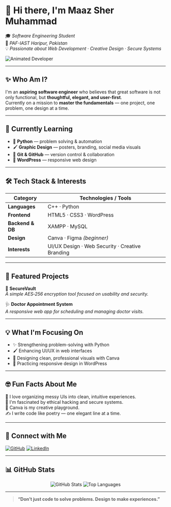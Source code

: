 # 👋 Hi there, I'm **Maaz Sher Muhammad**

🎓 *Software Engineering Student*  
📍 *PAF-IAST Haripur, Pakistan*  
💡 *Passionate about Web Development · Creative Design · Secure Systems*

![Animated Developer](https://camo.githubusercontent.com/594b6c827bbc06aab824c191597dff74850c38e59e6cf700174cf133b6692fc4/68747470733a2f2f6d656469612e67697068792e636f6d2f6d656469612f4c4d634238586f7370475a4f3855517138372f67697068792e676966)

---

## ✨ Who Am I?

I'm an **aspiring software engineer** who believes that great software is not only functional, but **thoughtful, elegant, and user-first**.  
Currently on a mission to **master the fundamentals** — one project, one problem, one design at a time.

---

## 🎯 **Currently Learning**

- 🐍 **Python** — problem solving & automation
- 🖌️ **Graphic Design** — posters, branding, social media visuals
- 🔄 **Git & GitHub** — version control & collaboration
- 🎨 **WordPress** — responsive web design

---

## 🛠️ **Tech Stack & Interests**

| **Category**      | **Technologies / Tools**                                    |
|-------------------|-------------------------------------------------------------|
| **Languages**     | C++ · Python                                                |
| **Frontend**      | HTML5 · CSS3 · WordPress                                    |
| **Backend & DB**  | XAMPP · MySQL                                               |
| **Design**        | Canva · Figma *(beginner)*                                  |
| **Interests**     | UI/UX Design · Web Security · Creative Branding            |

---

## 🌟 **Featured Projects**

🔐 **SecureVault**  
*A simple AES‑256 encryption tool focused on usability and security.*

🩺 **Doctor Appointment System**  
*A responsive web app for scheduling and managing doctor visits.*

---

## 💡 **What I'm Focusing On**

- ✨ Strengthening problem-solving with Python
- 🖌️ Enhancing UI/UX in web interfaces
- 🎯 Designing clean, professional visuals with Canva
- 📱 Practicing responsive design in WordPress

---

## 🤓 **Fun Facts About Me**

🌸 I love organizing messy UIs into clean, intuitive experiences.  
🔐 I'm fascinated by ethical hacking and secure systems.  
🎨 Canva is my creative playground.  
✍️ I write code like poetry — one elegant line at a time.  

---

## 🔗 **Connect with Me**

[![GitHub](https://img.shields.io/badge/GitHub-000000?style=flat&logo=github&logoColor=white)](https://github.com/MaazSherMuhammad/MaazSherMuhammad)
[![LinkedIn](https://img.shields.io/badge/LinkedIn-blue?style=flat&logo=linkedin)](https://www.linkedin.com/in/maaz-sher-muhammad-084987317)

---

## 📊 **GitHub Stats**

<p align="center">
  <img src="https://github-readme-stats.vercel.app/api?username=MaazSherMuhammad&show_icons=true&theme=radical" alt="GitHub Stats" />
  <img src="https://github-readme-stats.vercel.app/api/top-langs/?username=MaazSherMuhammad&layout=compact&theme=radical" alt="Top Languages" />
</p>

---

> **“Don’t just code to solve problems. Design to make experiences.”**
